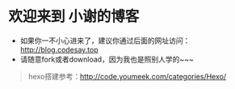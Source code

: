 # 欢迎来到 小谢的博客

- 如果你一不小心进来了，建议你通过后面的网址访问：<http://blog.codesay.top>
- 请随意fork或者download，因为我也是照别人学的~~~

> hexo搭建参考：http://code.youmeek.com/categories/Hexo/
